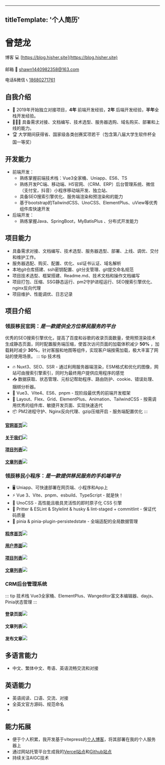 <!--
 * @Author: HIsheR shawn1440982358@163.com
 * @Date: 2023-08-01 14:18:24
 * @LastEditTime: 2024-05-06 15:24:54
 * @Description: 
-->
---
titleTemplate: '个人简历'
---
# 曾楚龙

博客 💻  [https://blog.hisher.site](https://blog.hisher.site)

邮箱 📧 [shawn1440982358@163.com](mailto:shawn1440982358@163.com)

电话&微信 📞 [18680271761](tel:+8618680271761)

## 自我介绍
- 💪 2019年开始独立对接项目，**4年** 前端开发经验，**2年** 后端开发经验，**半年**全栈开发经验。
- 👨🏻‍💻 具备需求对接、文档编写、技术选型、服务器选购、域名购买、部署和上线的能力。
- 🏆 大学期间获得省、国家级各类创赛奖项若干（包含第八届大学生软件杯全国一等奖）

## 开发能力
- 前端开发：
  - 熟练掌握前端技术栈：Vue3全家桶、Uniapp、ES6、TS
  - 熟练开发PC端、移动端、H5官网、（CRM、ERP）后台管理系统、微信（支付宝，抖音）小程序移动端开发、独立站、
  - 具备SEO搜索引擎优化、服务端渲染和预渲染和的能力
  - 基于bootstrap的TailwindCSS、UnoCSS、ElementPlus、uView等优秀组件库快速开发
- 后端开发：
  - 熟练掌握Java、SpringBoot，MyBatisPlus 、分布式开发能力

## 项目能力
- 具备需求对接、文档编写、技术选型、服务器选型、部署、上线、调优、交付和维护工作。
- 服务器选配、购买、配置、优化、ssl证书认证、域名解析
- 本地git仓库搭建、ssh密钥配置、git分支管理、git提交命名规范
- 项目技术选型、框架搭建、Readme.md、技术文档和操作文档编写
- 项目打包、压缩、SSG静态运行、pm2守护进程运行、SEO搜索引擎优化、nginx反向代理
- 项目维护、性能调优、日志记录

## 项目介绍

### 领辰移民官网：*是一款提供全方位移民服务的平台*
优秀的SEO搜索引擎优化，提高了百度和谷歌的收录页面数量，使用预渲染技术生成静态页面，同时配置服务端压缩，使首次访问页面的加载体积减少  **50%** ，加载耗时减少  **30%**，针对客服和地图等组件，实现客户端按需加载，极大丰富了网站的使用场景。
::: tip 技术栈
- 🔥 Nuxt3、SEO、SSR - 通过利用服务器端渲染，ESM格式和优化的图像，网站可由搜索引擎索引，同时为最终用户提供应用程序的感觉
- 📥 数据获取、状态管理、元标记帮助程序、路由防护、cookie、错误处理、捆绑分析器。
- 🌈 Vue3、Vite4、ES6、pnpm - 现阶段最优秀的前端开发框架
- 🎨 Layout、Flex、Grid、ElementPlus、Animation、TailwindCSS - 按需调用优秀的组件库、敏捷开发页面、实现快速迭代
- 📦 PM2进程守护、Nginx反向代理、gzip压缩开启 - 服务端配置优化
:::
#### [官网首页](https://lc.plus)![](https://www.hisher.site/pic/intro/LC_PC_HOME.png)  
#### [关于我们](https://lc.plus/about)![](https://www.hisher.site/pic/intro/LC_PC_ABOUT.png)  
#### [项目列表](https://lc.plus/project)![](https://www.hisher.site/pic/intro/LC_PC_PROJECT.png)  
#### [文章列表](https://lc.plus/article)![](https://www.hisher.site/pic/intro/LC_PC_ARTICLE.png)  
### 领辰移民小程序：*是一款提供移民服务的手机端平台*
<!-- Vue3全家桶、TS、Vite4、Layout布局、请求封装、请求拦截、登录拦截、UnoCSS、uView -->
<!-- ::: tip 技术栈 -->
- 🖥 Uniapp、可快速部署在网页端、小程序和App上
- ⚡️ Vue 3、Vite、pnpm、esbuild、TypeScript - 就是快！
- 🎨 UnoCSS - 高性能且极具灵活性的即时原子化 CSS 引擎
- 🦾 Pritter & ESLint & Stylelint & husky & lint-staged + commitlint - 保证代码质量
- 🍍 pinia & pinia-plugin-persistedstate - 全端适配的全局数据管理
<!-- ::: -->
#### [程序首页](https://m.lc.plus)![](https://www.hisher.site/pic/intro/LC_M_HOME.png)  
#### [用户界面](https://m.lc.plus)![](https://www.hisher.site/pic/intro/LC_M_USER.png)  
#### [项目列表](https://m.lc.plus)![](https://www.hisher.site/pic/intro/LC_M_PROJECT.png)  
#### [文章列表](https://m.lc.plus)![](https://www.hisher.site/pic/intro/LC_M_ARTICLE_LIST.png)  
### CRM后台管理系统
::: tip 技术栈
Vue3全家桶、ElementPlus、Wangeditor富文本编辑器、dayjs、Pinia状态管理
:::
#### 登录页面![](https://www.hisher.site/pic/intro/LC_ADMIN_LOGIN.webp)  
#### 文章列表![](https://www.hisher.site/pic/intro/LC_ADMIN_ARTICLE_LIST.webp)  
#### 发布文章![](https://www.hisher.site/pic/intro/LC_ADMIN_POST_ARTICLE.webp)  

## 多语言能力
- 中文、繁体中文、粤语、英语流畅交流和对接

## 英语能力
- 英语阅读、口语、交流、对接
- 全英文官方源码、规范命名
- 
## 能力拓展
- 便于个人积累，我开发基于vitepress的[个人博客](https://blog.hisher.site)，将其部署在我的个人服务器上
- 通过网站托管平台生成我的[Vercel站点](https://clung-tsang-github-io.vercel.app/)和[Github站点](https://clungtsang.github.io/)
- 持续关注AIGC技术
